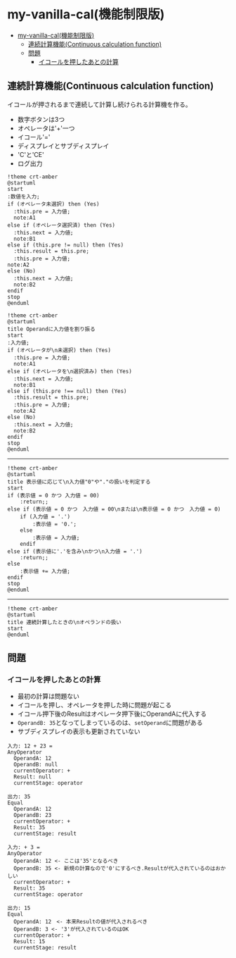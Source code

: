 # my-vanilla-cal(機能制限版)
- [my-vanilla-cal(機能制限版)](#my-vanilla-cal機能制限版)
  - [連続計算機能(Continuous calculation function)](#連続計算機能continuous-calculation-function)
  - [問題](#問題)
    - [イコールを押したあとの計算](#イコールを押したあとの計算)

## 連続計算機能(Continuous calculation function)
イコールが押されるまで連続して計算し続けられる計算機を作る。

- 数字ボタンは3つ
- オペレータは'+'一つ
- イコール'='
- ディスプレイとサブディスプレイ
- 'C'と'CE'
- ログ出力

```plantuml
!theme crt-amber
@startuml
start
:数値を入力;
if (オペレータ未選択) then (Yes)
  :this.pre = 入力値;
  note:A1
else if (オペレータ選択済) then (Yes)
  :this.next = 入力値;
  note:B1
else if (this.pre != null) then (Yes)
  :this.result = this.pre;
  :this.pre = 入力値;
note:A2
else (No)
  :this.next = 入力値;
  note:B2
endif
stop
@enduml
```

```plantuml
!theme crt-amber
@startuml
title Operandに入力値を割り振る
start
:入力値;
if (オペレータが\n未選択) then (Yes)
  :this.pre = 入力値;
  note:A1
else if (オペレータを\n選択済み) then (Yes)
  :this.next = 入力値;
  note:B1
else if (this.pre !== null) then (Yes)
  :this.result = this.pre;
  :this.pre = 入力値;
  note:A2
else (No)
  :this.next = 入力値;
  note:B2
endif
stop
@enduml
```
---
```plantuml
!theme crt-amber
@startuml
title 表示値に応じて\n入力値"0"や"."の扱いを判定する
start
if (表示値 = 0 かつ 入力値 = 00)
    :return;;
else if (表示値 = 0 かつ　入力値 = 00\nまたは\n表示値 = 0 かつ　入力値 = 0)
    if (入力値 = '.')
        :表示値 = '0.';
    else
        :表示値 = 入力値;
    endif
else if (表示値に'.'を含み\nかつ\n入力値 = '.')
    :return;;
else
    :表示値 += 入力値;
endif
stop
@enduml
```
---
```plantuml
!theme crt-amber
@startuml
title 連続計算したときの\nオペランドの扱い
start
@enduml
```

## 問題
### イコールを押したあとの計算
- 最初の計算は問題ない
- イコールを押し、オペレータを押した時に問題が起こる
- イコール押下後のResultはオペレータ押下後にOperandAに代入する
- `OperandB: 35`となってしまっているのは、`setOperand`に問題がある
- サブディスプレイの表示も更新されていない
```
入力: 12 + 23 =
AnyOperator
  OperandA: 12
  OperandB: null
  currentOperator: +
  Result: null
  currentStage: operator

出力: 35
Equal
  OperandA: 12
  OperandB: 23
  currentOperator: +
  Result: 35
  currentStage: result

入力: + 3 =
AnyOperator
  OperandA: 12 <- ここは'35'となるべき
  OperandB: 35 <- 新規の計算なので'0'にするべき.Resultが代入されているのはおかしい
  currentOperator: +
  Result: 35
  currentStage: operator

出力: 15
Equal
  OperandA: 12　<- 本来Resultの値が代入されるべき
  OperandB: 3 <- '3'が代入されているのはOK
  currentOperator: +
  Result: 15
  currentStage: result
```